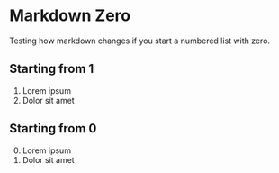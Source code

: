 # Markdown Zero
Testing how markdown changes if you start a numbered list with zero.

## Starting from 1
1. Lorem ipsum
2. Dolor sit amet

## Starting from 0
0. Lorem ipsum
1. Dolor sit amet